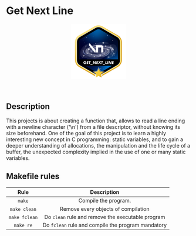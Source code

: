 # Get Next Line

<p align="center">
<img src="image.png">
</p>

<p align="center">
</p>

</br>

## Description  

This projects is about creating a function that, allows to read a line ending with
a newline character ('\\n') from a file descriptor, without knowing its size beforehand. 
One of the goal of this project is to learn a highly interesting new concept in C 
programming: static variables, and to gain a deeper understanding of allocations,
the manipulation and the life cycle of a buffer, the unexpected complexity implied 
in the use of one or many static variables.

## Makefile rules

| Rule         |                 Description                             |
|:------------:|:-------------------------------------------------------:|
| `make`       | Compile the program.                                    |
| `make clean` | Remove every objects of compilation                     |
| `make fclean`| Do `clean` rule and remove the executable program       |
| `make re`    | Do `fclean` rule and compile the program mandatory      |
